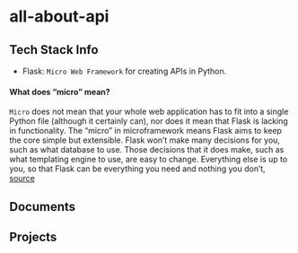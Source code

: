 # all-about-api


## Tech Stack Info
* Flask:  `Micro Web Framework` for creating APIs in Python. 


#### What does “micro” mean?
`Micro` does not mean that your whole web application has to fit into a single Python file (although it certainly can), nor does it mean that Flask is lacking in functionality. The “micro” in microframework means Flask aims to keep the core simple but extensible. Flask won’t make many decisions for you, such as what database to use. Those decisions that it does make, such as what templating engine to use, are easy to change. Everything else is up to you, so that Flask can be everything you need and nothing you don’t, [source](https://flask.palletsprojects.com/en/2.1.x/foreword/#what-does-micro-mean)

## Documents


## Projects

